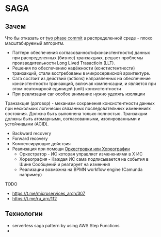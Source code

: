 # SAGA

## Зачем
Что бы отказать от [two phase commit](https://neerc.ifmo.ru/wiki/index.php?title=2_Phase_Commit) в распределенной среде - плохо масштабируемый алгоритм.

- Паттерн обеспечения согласованности(консистентности) данных при распределенных (бизнес) транзакциях, решает проблемы производительности Long Lived Trasactioin (LLT).
- Решения по обеспечению надёжности (констистентности) транзакций, стали востребованы в микросервисной архитектуре.
- Сага состоит из действий (actions) направленных на обеспечение консистентности транзакций, включая компенсации, и является при этом неатомарной единицей (unit) консистентности
- При реализации саг особое внимание нужно уделять изоляции

Транзакция (договор) - механизм сохранения консистентности данных при нескольких логически связанных последовательных изменениях состояния. Должна быть выполнена только полностью. Транзакции должны быть атомарными, согласованными, изолированными и устойчивыми (ACID).

- Backward recovery
- Forward recovery
- Компенсирующие действия
- Реализация при помощи [Оркестровки или Хореографии](https://learn.microsoft.com/ru-ru/azure/architecture/reference-architectures/saga/saga)
  - Оркестратор - ИС которая управляет изменениями в Х ИС
  - Хореография - Каждая ИС сама подписывается на события в Шине Сообщений и реагирует на изменния
  - Реализации возможна на BPMN workflow engine (Camunda например)

TODO

- https://t.me/microservices_arch/307
- https://t.me/ru_arc/112

## Технологии

- serverless saga pattern by using AWS Step Functions
- 
